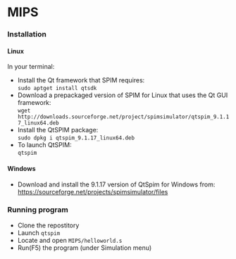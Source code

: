 # MIPS

### Installation

#### Linux

In your terminal: 
* Install the Qt framework that SPIM requires:<br>
	`sudo apt­get install qt­sdk`
* Download a pre­packaged version of SPIM for Linux that uses the Qt GUI framework:<br>
	`wget http://downloads.sourceforge.net/project/spimsimulator/qtspim_9.1.17_linux64.deb`
* Install the QtSPIM package: <br>
	`sudo dpkg ­i qtspim_9.1.17_linux64.deb`
* To launch QtSPIM:<br>
	`qtspim`

#### Windows

* Download and install the 9.1.17 version of QtSpim for Windows from:<br>
	https://sourceforge.net/projects/spimsimulator/files

### Running program

* Clone the repostitory
* Launch `qtspim`
* Locate and open `MIPS/helloworld.s`
* Run(F5) the program (under Simulation menu)
